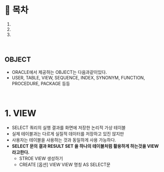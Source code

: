 # 🔖 목차
1.
2.
3.

<br/>

## OBJECT
- ORACLE에서 제공하는 OBJECT는 다음과같이있다.
- USER, TABLE, VIEW, SEQUENCE, INDEX, SYNONYM, FUNCTION, PROCEDURE, PACKAGE 등등


<BR/>

# 1. VIEW

- SELECT 쿼리의 실행 결과를 화면에 저장한 논리적 가상 테이블
- 실제 테이블과는 다르게 실질적 데이터를 저장하고 있진 않지만
- 사용자는 테이블을 사용하는 것과 동일하게 사용 가능하다.
- **SELECT 문의 결과 RESULT SET 을 하나의 테이블처럼 활용하게 하는것을 VIEW라고한다.**
  - STROE VIEW 생성하기
  - CREATE [옵션] VIEW VIEW 명칭 AS SELECT문
  
<BR/>  





 



  
  







